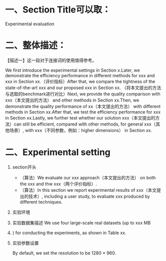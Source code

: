 # 一、Section Title可以取：

Experimental evaluation

# 二、整体描述：

【描述一】这一段对于连接词的使用值得参考。

We first introduce the experimental settings in Section x.Later, we demonstrate the efficiency performance in different methods for xxx and xxx in Section xx.（评价指标）After that, we compare the tightness of the state-of-the-art xxx and our proposed xxx in Section xx. （将本文提出的方法与选取的benchmark进行对比）Next, we provide the quality comparison with xxx（本文提出的方法） and other methods in Section xx.Then, we demonstrate the quality performance of xx（本文提出的方法） with different methods in Section xx.After that, we test the efficiency performance for xxx in Section xx.Lastly, we further test whether our solution xxx（本文提出的方法）can still be efficient, compared with other methods, for general xxx（其他场景）, with xxx（不同参数，例如：higher dimensions） in Section xx.

# 二、Experimental setting
1. section开头
   * （算法）We evaluate our xxx approach（本文提出的方法） on both the xxx and thw xxx（两个评价指标）.
   * （算法）In this section we report experimental results of xxx（本文提出的技术）, including a user study, to evaluate xxx produced by different techniques.
2. 实验环境

3. 实验数据集描述
   We use four large-scale real datasets (up to xxx MB
4. ) for conducting the experiments, as shown in Table xx.

4. 实验参数设置

   By default, we set the resolution to be 1280 × 960.